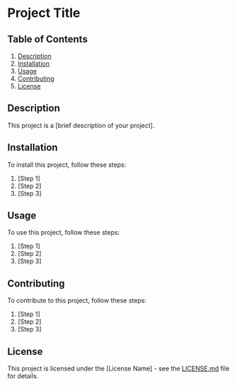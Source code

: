 # Project Title

## Table of Contents
1. [Description](#description)
2. [Installation](#installation)
3. [Usage](#usage)
4. [Contributing](#contributing)
5. [License](#license)

## Description
This project is a [brief description of your project].

## Installation
To install this project, follow these steps:
1. [Step 1]
2. [Step 2]
3. [Step 3]

## Usage
To use this project, follow these steps:
1. [Step 1]
2. [Step 2]
3. [Step 3]

## Contributing
To contribute to this project, follow these steps:
1. [Step 1]
2. [Step 2]
3. [Step 3]

## License
This project is licensed under the [License Name] - see the [LICENSE.md](LICENSE.md) file for details.
